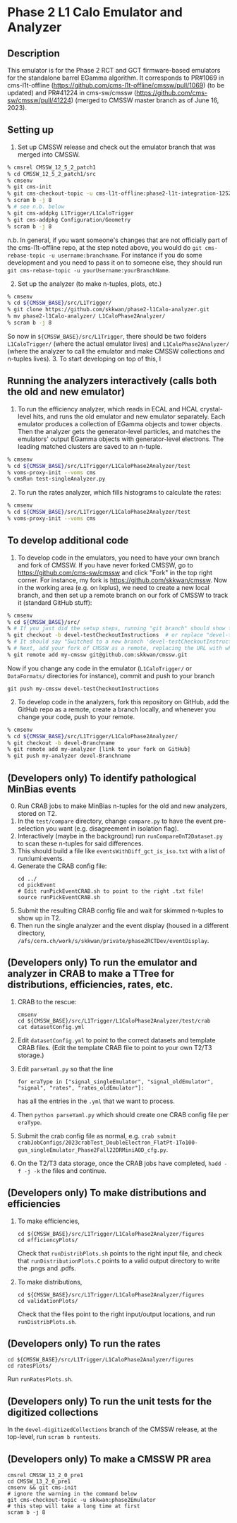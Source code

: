 # Phase 2 L1 Calo Emulator and Analyzer

## Description

   This emulator is for the Phase 2 RCT and GCT firmware-based emulators for the standalone barrel EGamma algorithm. It corresponds to PR#1069 in cms-l1t-offline (https://github.com/cms-l1t-offline/cmssw/pull/1069) (to be updated) and PR#41224 in cms-sw/cmssw (https://github.com/cms-sw/cmssw/pull/41224) (merged to CMSSW master branch as of June 16, 2023).


## Setting up 
   1. Set up CMSSW release and check out the emulator branch that was merged into CMSSW.

   ```bash
   % cmsrel CMSSW_12_5_2_patch1
   % cd CMSSW_12_5_2_patch1/src
   % cmsenv
   % git cms-init
   % git cms-checkout-topic -u cms-l1t-offline:phase2-l1t-integration-1252patch1 
   % scram b -j 8
   % # see n.b. below
   % git cms-addpkg L1Trigger/L1CaloTrigger
   % git cms-addpkg Configuration/Geometry
   % scram b -j 8
   ```
   n.b. In general, if you want someone's changes that are not officially part of the cms-l1t-offline repo, at the step noted above, you would do `git cms-rebase-topic -u username:branchname`. For instance if you do some development and you need to pass it on to someone else, they should run `git cms-rebase-topic -u yourUsername:yourBranchName`.

   2. Set up the analyzer (to make n-tuples, plots, etc.)

   ```bash
   % cmsenv
   % cd ${CMSSW_BASE}/src/L1Trigger/
   % git clone https://github.com/skkwan/phase2-l1Calo-analyzer.git
   % mv phase2-l1Calo-analyzer/ L1CaloPhase2Analyzer/ 
   % scram b -j 8
   ```

   So now in `${CMSSW_BASE}/src/L1Trigger`, there should be two folders `L1CaloTrigger/` (where the actual emulator lives) and `L1CaloPhase2Analyzer/` (where the analyzer to call the emulator and make CMSSW collections and n-tuples lives).
   3. To start developing on top of this, I

## Running the analyzers interactively (calls both the old and new emulator)

   1. To run the efficiency analyzer, which reads in ECAL and HCAL crystal-level hits, and runs the old emulator and new emulator separately. Each emulator produces a collection of EGamma objects and tower objects. Then the analyzer gets the generator-level particles, and matches the emulators' output EGamma objects with generator-level electrons. The leading matched clusters are saved to an n-tuple.
   ```bash
   % cmsenv
   % cd ${CMSSW_BASE}/src/L1Trigger/L1CaloPhase2Analyzer/test
   % voms-proxy-init --voms cms 
   % cmsRun test-singleAnalyzer.py
   ```
   2. To run the rates analyzer, which fills histograms to calculate the rates:
   ```bash
   % cmsenv
   % cd ${CMSSW_BASE}/src/L1Trigger/L1CaloPhase2Analyzer/test
   % voms-proxy-init --voms cms 
   ```

## To develop additional code

   1. To develop code in the emulators, you need to have your own branch and fork of CMSSW. If you have never forked CMSSW, go to https://github.com/cms-sw/cmssw and click "Fork" in the top right corner.
   For instance, my fork is https://github.com/skkwan/cmssw. 
   Now in the working area (e.g. on lxplus), we need to create a new local branch, and then set up a remote branch on our fork of CMSSW to track it (standard GitHub stuff):
   ```bash
   % cmsenv
   % cd ${CMSSW_BASE}/src/
   % # If you just did the setup steps, running "git branch" should show that you are on the `phase2-l1t-integration-1252patch1` branch
   % git checkout -b devel-testCheckoutInstructions  # or replace "devel-testCheckoutInstructions" with whatever you want it to be named
   % # It should say "Switched to a new branch 'devel-testCheckoutInstructions'".
   % # Next, add your fork of CMSSW as a remote, replacing the URL with whatever your fork is. Can also call it something other than my-cmssw.
   % git remote add my-cmssw git@github.com:skkwan/cmssw.git  
   ```
   Now if you change any code in the emulator (`L1CaloTrigger/` or `DataFormats/` directories for instance), commit and push to your branch
   ```
   git push my-cmssw devel-testCheckoutInstructions
   ```

   2. To develop code in the analyzers, fork this repository on GitHub, add the GitHub repo as a remote, create a branch locally, and whenever you change your code, push to your remote.
   ```bash
   % cmsenv
   % cd ${CMSSW_BASE}/src/L1Trigger/L1CaloPhase2Analyzer/
   % git checkout -b devel-Branchname
   % git remote add my-analyzer [link to your fork on GitHub]
   % git push my-analyzer devel-Branchname
   ```
   

## (Developers only) To identify pathological MinBias events

0. Run CRAB jobs to make MinBias n-tuples for the old and new analyzers, stored on T2.
1. In the `test/compare` directory, change `compare.py` to have the event pre-selection you want (e.g. disagreement in isolation flag).
2. Interactively (maybe in the background) run `runCompareOnT2Dataset.py` to scan these n-tuples for said differences.
3. This should build a file like `eventsWithDiff_gct_is_iso.txt` with a list of run:lumi:events.
4. Generate the CRAB config file:
   ```
   cd ../
   cd pickEvent
   # Edit runPickEventCRAB.sh to point to the right .txt file!
   source runPickEventCRAB.sh
   ```
5. Submit the resulting CRAB config file and wait for skimmed n-tuples to show up in T2.
6. Then run the single analyzer and the event display (housed in a different directory, `/afs/cern.ch/work/s/skkwan/private/phase2RCTDev/eventDisplay`.

## (Developers only) To run the emulator and analyzer in CRAB to make a TTree for distributions, efficiencies, rates, etc.

1. CRAB to the rescue:
   ```
   cmsenv
   cd ${CMSSW_BASE}/src/L1Trigger/L1CaloPhase2Analyzer/test/crab
   cat datasetConfig.yml
   ```

2. Edit `datasetConfig.yml` to point to the correct datasets and template CRAB files. (Edit the template CRAB file to point to your own T2/T3 storage.)
3. Edit `parseYaml.py` so that the line
   ```
   for eraType in ["signal_singleEmulator", "signal_oldEmulator", "signal", "rates", "rates_oldEmulator"]:
   ```
   has all the entries in the `.yml` that we want to process.
4. Then `python parseYaml.py` which should create one CRAB config file per `eraType`.
5. Submit the crab config file as normal, e.g. `crab submit crabJobConfigs/2023crabTest_DoubleElectron_FlatPt-1To100-gun_singleEmulator_Phase2Fall22DRMiniAOD_cfg.py`.
6. On the T2/T3 data storage, once the CRAB jobs have completed, `hadd -f -j -k` the files and continue. 

## (Developers only) To make distributions and efficiencies 

1. To make efficiencies,
   ```
   cd ${CMSSW_BASE}/src/L1Trigger/L1CaloPhase2Analyzer/figures
   cd efficiencyPlots/
   ``` 
   Check that `runDistribPlots.sh` points to the right input file, and check that `runDistributionPlots.C` points to a valid output directory to write the .pngs and .pdfs.

2. To make distributions,
   ```
   cd ${CMSSW_BASE}/src/L1Trigger/L1CaloPhase2Analyzer/figures
   cd validationPlots/
   ``` 
   Check that the files point to the right input/output locations, and run `runDistribPlots.sh`.

## (Developers only) To run the rates 

   ```
   cd ${CMSSW_BASE}/src/L1Trigger/L1CaloPhase2Analyzer/figures
   cd ratesPlots/
   ``` 
   Run `runRatesPlots.sh`.

## (Developers only) To run the unit tests for the digitized collections

In the `devel-digitizedCollections` branch of the CMSSW release, at the top-level, run `scram b runtests`.

## (Developers only) To make a CMSSW PR area

   ```
   cmsrel CMSSW_13_2_0_pre1
   cd CMSSW_13_2_0_pre1
   cmsenv && git cms-init
   # ignore the warning in the command below
   git cms-checkout-topic -u skkwan:phase2Emulator
   # this step will take a long time at first
   scram b -j 8
   ```